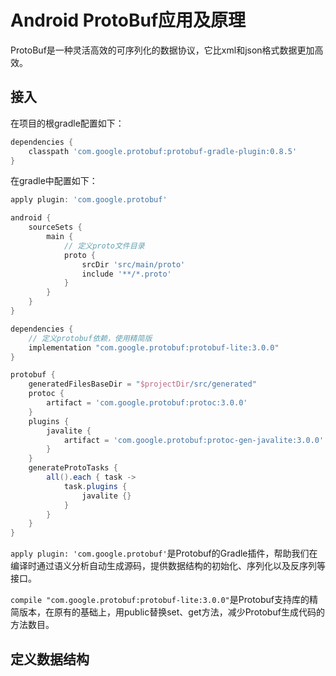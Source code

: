 # Android ProtoBuf应用及原理

ProtoBuf是一种灵活高效的可序列化的数据协议，它比xml和json格式数据更加高效。

## 接入



在项目的根gradle配置如下：

```groovy
dependencies {
	classpath 'com.google.protobuf:protobuf-gradle-plugin:0.8.5'
}
```

在gradle中配置如下：

```groovy
apply plugin: 'com.google.protobuf'

android {
    sourceSets {
        main {
            // 定义proto文件目录
            proto {
                srcDir 'src/main/proto'
                include '**/*.proto'
            }
        }
    }
}

dependencies {
    // 定义protobuf依赖，使用精简版
    implementation "com.google.protobuf:protobuf-lite:3.0.0"
}

protobuf {
    generatedFilesBaseDir = "$projectDir/src/generated"
    protoc {
        artifact = 'com.google.protobuf:protoc:3.0.0'
    }
    plugins {
        javalite {
            artifact = 'com.google.protobuf:protoc-gen-javalite:3.0.0'
        }
    }
    generateProtoTasks {
        all().each { task ->
            task.plugins {
                javalite {}
            }
        }
    }
}
```

`apply plugin: 'com.google.protobuf'`是Protobuf的Gradle插件，帮助我们在编译时通过语义分析自动生成源码，提供数据结构的初始化、序列化以及反序列等接口。

`compile "com.google.protobuf:protobuf-lite:3.0.0"`是Protobuf支持库的精简版本，在原有的基础上，用public替换set、get方法，减少Protobuf生成代码的方法数目。

## 定义数据结构

